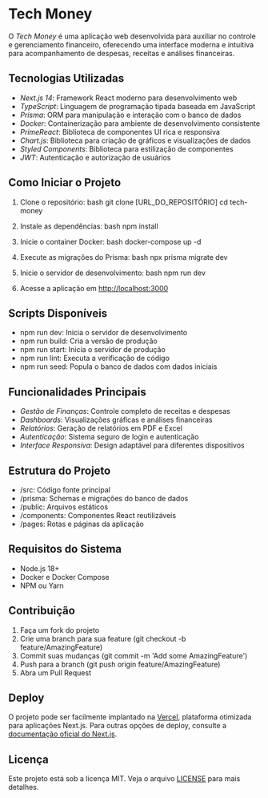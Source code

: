 # Tech Money

O *Tech Money* é uma aplicação web desenvolvida para auxiliar no controle e gerenciamento financeiro, oferecendo uma interface moderna e intuitiva para acompanhamento de despesas, receitas e análises financeiras.

## Tecnologias Utilizadas

* *Next.js 14*: Framework React moderno para desenvolvimento web
* *TypeScript*: Linguagem de programação tipada baseada em JavaScript
* *Prisma*: ORM para manipulação e interação com o banco de dados
* *Docker*: Containerização para ambiente de desenvolvimento consistente
* *PrimeReact*: Biblioteca de componentes UI rica e responsiva
* *Chart.js*: Biblioteca para criação de gráficos e visualizações de dados
* *Styled Components*: Biblioteca para estilização de componentes
* *JWT*: Autenticação e autorização de usuários

## Como Iniciar o Projeto

1. Clone o repositório:
bash
git clone [URL_DO_REPOSITÓRIO]
cd tech-money


2. Instale as dependências:
bash
npm install


3. Inicie o container Docker:
bash
docker-compose up -d


4. Execute as migrações do Prisma:
bash
npx prisma migrate dev


5. Inicie o servidor de desenvolvimento:
bash
npm run dev


6. Acesse a aplicação em [http://localhost:3000](http://localhost:3000)

## Scripts Disponíveis

* npm run dev: Inicia o servidor de desenvolvimento
* npm run build: Cria a versão de produção
* npm run start: Inicia o servidor de produção
* npm run lint: Executa a verificação de código
* npm run seed: Popula o banco de dados com dados iniciais

## Funcionalidades Principais

* *Gestão de Finanças*: Controle completo de receitas e despesas
* *Dashboards*: Visualizações gráficas e análises financeiras
* *Relatórios*: Geração de relatórios em PDF e Excel
* *Autenticação*: Sistema seguro de login e autenticação
* *Interface Responsiva*: Design adaptável para diferentes dispositivos

## Estrutura do Projeto

* /src: Código fonte principal
* /prisma: Schemas e migrações do banco de dados
* /public: Arquivos estáticos
* /components: Componentes React reutilizáveis
* /pages: Rotas e páginas da aplicação

## Requisitos do Sistema

* Node.js 18+
* Docker e Docker Compose
* NPM ou Yarn

## Contribuição

1. Faça um fork do projeto
2. Crie uma branch para sua feature (git checkout -b feature/AmazingFeature)
3. Commit suas mudanças (git commit -m 'Add some AmazingFeature')
4. Push para a branch (git push origin feature/AmazingFeature)
5. Abra um Pull Request

## Deploy

O projeto pode ser facilmente implantado na [Vercel](https://vercel.com), plataforma otimizada para aplicações Next.js. Para outras opções de deploy, consulte a [documentação oficial do Next.js](https://nextjs.org/docs/deployment).

## Licença

Este projeto está sob a licença MIT. Veja o arquivo [LICENSE](LICENSE) para mais detalhes.
